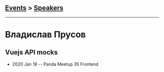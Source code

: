 ## [Events](../README.md) > [Speakers](../speakers.md)
---

# Владислав Прусов

## Vuejs API mocks
- 2020 Jan 18 -- Panda Meetup 35 Frontend    
